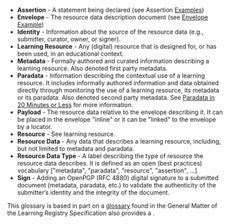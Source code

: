 * **Assertion** - A statement being declared (see Assertion [Examples](https://github.com/LearningRegistry/LearningRegistry/wiki/Examples))
* **Envelope** - The resource data description document (see [Envelope Example](https://github.com/LearningRegistry/LearningRegistry/wiki/LR%20Envelope%20Example))
* **Identity** - Information about the source of the resource data (e.g., submitter, curator, owner, or signer).
* **Learning Resource** - Any (digital) resource that is designed for, or has been used, in an educational context.
* **Metadata** - Formally authored and curated information describing a learning resource.  Also denoted first party metadata.
* **Paradata** - Information describing the contextual use of a learning resource.  It includes informally authored information and data obtained directly through monitoring the use of a learning resource, its metadata or its paradata.  Also denoted second party metadata.  See [Paradata in 20 Minutes or Less](https://docs.google.com/a/adlnet.gov/document/d/1QG0lAmJ0ztHJq5DbiTGQj9DnQ8hP0Co0x0fB1QmoBco/edit?hl=en_US) for more information.
* **Payload** - The resource data relative to the envelope describing it.  It can be placed in the envelope "inline" or it can be "linked" to the envelope by a locator.
* **Resource** - See learning resource.
* **Resource Data** - Any data that describes a learning resource, including, but not limited to metadata and paradata.
* **Resource Data Type** - A label describing the type of resource the resource data describes.  It is defined as an open (best practices) vocabulary ["metadata", "paradata", "resource", "assertion", ...]
* **Sign** - Adding an OpenPGP (RFC 4880) digital signature to a submitted document (metadata, paradata, etc.) to validate the authenticity of the submitter’s identity and the integrity of the document.

This glossary is based in part on a [glossary](https://docs.google.com/a/adlnet.gov/document/d/191BTary350To_4JokBUFZLFRMOEfGYrl_EHE6QZxUr8/edit?hl=en_US) found in the General Matter of the Learning Registry Specification also provides a .